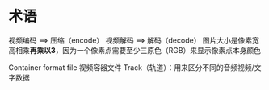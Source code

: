# 术语
视频编码 ==> 压缩（encode）
视频解码 ==> 解码（decode）
图片大小是像素宽高相乘**再乘以3**，因为一个像素点需要至少三原色（RGB）来显示像素点本身颜色

Container format file  视频容器文件
Track（轨道）：用来区分不同的音频视频/文字数据